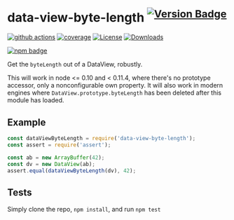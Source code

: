# data-view-byte-length <sup>[![Version Badge][npm-version-svg]][package-url]</sup>

[![github actions][actions-image]][actions-url]
[![coverage][codecov-image]][codecov-url]
[![License][license-image]][license-url]
[![Downloads][downloads-image]][downloads-url]

[![npm badge][npm-badge-png]][package-url]

Get the `byteLength` out of a DataView, robustly.

This will work in node <= 0.10 and < 0.11.4, where there's no prototype accessor, only a nonconfigurable own property.
It will also work in modern engines where `DataView.prototype.byteLength` has been deleted after this module has loaded.

## Example

```js
const dataViewByteLength = require('data-view-byte-length');
const assert = require('assert');

const ab = new ArrayBuffer(42);
const dv = new DataView(ab);
assert.equal(dataViewByteLength(dv), 42);
```

## Tests
Simply clone the repo, `npm install`, and run `npm test`

[package-url]: https://npmjs.org/package/data-view-byte-length
[npm-version-svg]: https://versionbadg.es/ljharb/data-view-byte-length.svg
[deps-svg]: https://david-dm.org/ljharb/data-view-byte-length.svg
[deps-url]: https://david-dm.org/ljharb/data-view-byte-length
[dev-deps-svg]: https://david-dm.org/ljharb/data-view-byte-length/dev-status.svg
[dev-deps-url]: https://david-dm.org/ljharb/data-view-byte-length#info=devDependencies
[npm-badge-png]: https://nodei.co/npm/data-view-byte-length.png?downloads=true&stars=true
[license-image]: https://img.shields.io/npm/l/data-view-byte-length.svg
[license-url]: LICENSE
[downloads-image]: https://img.shields.io/npm/dm/data-view-byte-length.svg
[downloads-url]: https://npm-stat.com/charts.html?package=data-view-byte-length
[codecov-image]: https://codecov.io/gh/ljharb/data-view-byte-length/branch/main/graphs/badge.svg
[codecov-url]: https://app.codecov.io/gh/ljharb/data-view-byte-length/
[actions-image]: https://img.shields.io/endpoint?url=https://github-actions-badge-u3jn4tfpocch.runkit.sh/ljharb/data-view-byte-length
[actions-url]: https://github.com/ljharb/data-view-byte-length/actions
